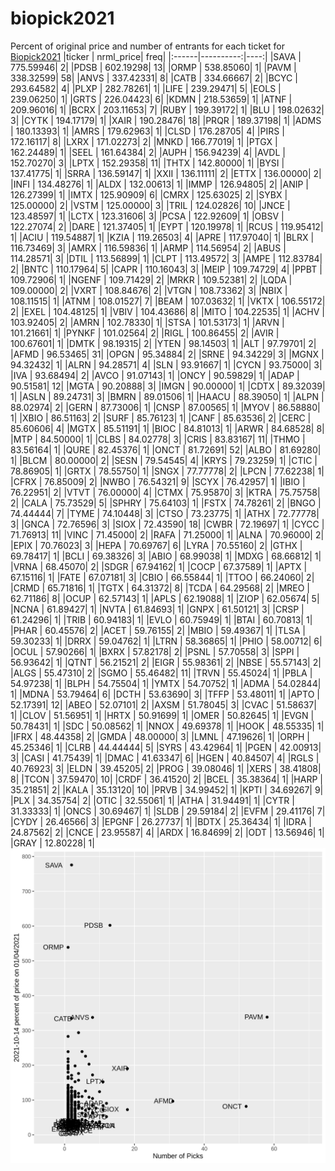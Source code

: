 # biopick2021
Percent of original price and number of entrants for each ticket for [Biopick2021](https://twitter.com/hashtag/Biopick2021)
|ticker | nrml_price| freq|
|:------|----------:|----:|
|SAVA   |  775.59946|    2|
|PDSB   |  602.19298|   13|
|ORMP   |  538.85060|    1|
|PAVM   |  338.32599|   58|
|ANVS   |  337.42331|    8|
|CATB   |  334.66667|    2|
|BCYC   |  293.64582|    4|
|PLXP   |  282.78261|    1|
|LIFE   |  239.29471|    5|
|EOLS   |  239.06250|    1|
|GRTS   |  226.04423|    6|
|KDMN   |  218.53659|    1|
|ATNF   |  209.96016|    1|
|BCRX   |  203.11653|    7|
|RUBY   |  199.39172|    1|
|BLU    |  198.02632|    3|
|CYTK   |  194.17179|    1|
|XAIR   |  190.28476|   18|
|PRQR   |  189.37198|    1|
|ADMS   |  180.13393|    1|
|AMRS   |  179.62963|    1|
|CLSD   |  176.28705|    4|
|PIRS   |  172.16117|    8|
|LXRX   |  171.02273|    2|
|MNKD   |  166.77019|    1|
|PTGX   |  162.24489|    1|
|SEEL   |  161.64384|    2|
|AUPH   |  156.94239|    4|
|AVDL   |  152.70270|    3|
|LPTX   |  152.29358|   11|
|THTX   |  142.80000|    1|
|BYSI   |  137.41775|    1|
|SRRA   |  136.59147|    1|
|XXII   |  136.11111|    2|
|ETTX   |  136.00000|    2|
|INFI   |  134.48276|    1|
|ALDX   |  132.00613|    1|
|IMMP   |  126.94805|    2|
|ANIP   |  126.27399|    1|
|IMTX   |  125.90909|    6|
|CMRX   |  125.63025|    2|
|SYBX   |  125.00000|    2|
|VSTM   |  125.00000|    3|
|TRIL   |  124.02826|   10|
|JNCE   |  123.48597|    1|
|LCTX   |  123.31606|    3|
|PCSA   |  122.92609|    1|
|OBSV   |  122.27074|    2|
|DARE   |  121.37405|    1|
|EYPT   |  120.19978|    1|
|RCUS   |  119.95412|    1|
|ACIU   |  119.54887|    1|
|KZIA   |  119.26503|    4|
|APRE   |  117.97040|    1|
|BLRX   |  116.73469|    3|
|AMRX   |  116.59836|    1|
|ARMP   |  114.56954|    2|
|ABUS   |  114.28571|    3|
|DTIL   |  113.56899|    1|
|CLPT   |  113.49572|    3|
|AMPE   |  112.83784|    2|
|BNTC   |  110.17964|    5|
|CAPR   |  110.16043|    3|
|MEIP   |  109.74729|    4|
|PPBT   |  109.72906|    1|
|NGENF  |  109.71429|    2|
|MRKR   |  109.52381|    2|
|LQDA   |  109.00000|    2|
|VXRT   |  108.84676|    2|
|VTGN   |  108.73362|    3|
|NBIX   |  108.11515|    1|
|ATNM   |  108.01527|    7|
|BEAM   |  107.03632|    1|
|VKTX   |  106.55172|    2|
|EXEL   |  104.48125|    1|
|VBIV   |  104.43686|    8|
|MITO   |  104.22535|    1|
|ACHV   |  103.92405|    2|
|AMRN   |  102.78330|    1|
|STSA   |  101.53173|    1|
|ARVN   |  101.21661|    1|
|PYNKF  |  101.02564|    2|
|RIGL   |  100.86455|    2|
|AVIR   |  100.67601|    1|
|DMTK   |   98.19315|    2|
|YTEN   |   98.14503|    1|
|ALT    |   97.79701|    2|
|AFMD   |   96.53465|   31|
|OPGN   |   95.34884|    2|
|SRNE   |   94.34229|    3|
|MGNX   |   94.32432|    1|
|ALRN   |   94.28571|    4|
|SLN    |   93.91667|    1|
|CYCN   |   93.75000|    3|
|IVA    |   93.68494|    2|
|AVCO   |   91.07143|    1|
|ONCY   |   90.59829|    1|
|ADAP   |   90.51581|   12|
|MGTA   |   90.20888|    3|
|IMGN   |   90.00000|    1|
|CDTX   |   89.32039|    1|
|ASLN   |   89.24731|    3|
|BMRN   |   89.01506|    1|
|HAACU  |   88.39050|    1|
|ALPN   |   88.02974|    2|
|GERN   |   87.73006|    1|
|CNSP   |   87.00565|    1|
|MYOV   |   86.58880|    1|
|XBIO   |   86.51163|    2|
|SURF   |   85.76123|    1|
|CANF   |   85.63536|    2|
|CERC   |   85.60606|    4|
|MGTX   |   85.51191|    1|
|BIOC   |   84.81013|    1|
|ARWR   |   84.68528|    8|
|MTP    |   84.50000|    1|
|CLBS   |   84.02778|    3|
|CRIS   |   83.83167|   11|
|THMO   |   83.56164|    1|
|QURE   |   82.45376|    1|
|ONCT   |   81.72691|   52|
|ALBO   |   81.69280|    1|
|BLCM   |   80.00000|    2|
|SESN   |   79.54545|    4|
|KRYS   |   79.23259|    1|
|CTIC   |   78.86905|    1|
|GRTX   |   78.55750|    1|
|SNGX   |   77.77778|    2|
|LPCN   |   77.62238|    1|
|CFRX   |   76.85009|    2|
|NWBO   |   76.54321|    9|
|SCYX   |   76.42957|    1|
|IBIO   |   76.22951|    2|
|VTVT   |   76.00000|    4|
|CTMX   |   75.95870|    3|
|KTRA   |   75.75758|    2|
|CALA   |   75.73529|    5|
|SPHRY  |   75.64103|    1|
|FSTX   |   74.78261|    2|
|BNGO   |   74.44444|    7|
|TYME   |   74.10448|    3|
|CTSO   |   73.23775|    1|
|ATHX   |   72.77778|    3|
|GNCA   |   72.76596|    3|
|SIOX   |   72.43590|   18|
|CWBR   |   72.19697|    1|
|CYCC   |   71.76913|   11|
|VINC   |   71.45000|    2|
|RAFA   |   71.25000|    1|
|ALNA   |   70.96000|    2|
|EPIX   |   70.76023|    3|
|HEPA   |   70.69767|    6|
|LYRA   |   70.55160|    2|
|GTHX   |   69.78417|    1|
|BCLI   |   69.38326|    3|
|ABIO   |   68.99038|    1|
|MDXG   |   68.66812|    1|
|VRNA   |   68.45070|    2|
|SDGR   |   67.94162|    1|
|COCP   |   67.37589|    1|
|APTX   |   67.15116|    1|
|FATE   |   67.07181|    3|
|CBIO   |   66.55844|    1|
|TTOO   |   66.24060|    2|
|CRMD   |   65.71816|    1|
|TGTX   |   64.31372|    8|
|TCDA   |   64.29568|    2|
|MREO   |   62.71186|    8|
|OCUP   |   62.57143|    1|
|APLS   |   62.19088|    1|
|ZIOP   |   62.05674|    5|
|NCNA   |   61.89427|    1|
|NVTA   |   61.84693|    1|
|GNPX   |   61.50121|    3|
|CRSP   |   61.24296|    1|
|TRIB   |   60.94183|    1|
|EVLO   |   60.75949|    1|
|BTAI   |   60.70813|    1|
|PHAR   |   60.45576|    2|
|ACET   |   59.76155|    2|
|MBIO   |   59.49367|    1|
|TLSA   |   59.30233|    1|
|DRRX   |   59.04762|    1|
|LTRN   |   58.36865|    1|
|PHIO   |   58.00712|    6|
|OCUL   |   57.90266|    1|
|BXRX   |   57.82178|    2|
|PSNL   |   57.70558|    3|
|SPPI   |   56.93642|    1|
|QTNT   |   56.21521|    2|
|EIGR   |   55.98361|    2|
|NBSE   |   55.57143|    2|
|ALGS   |   55.47310|    2|
|SGMO   |   55.46482|   11|
|TRVN   |   55.45024|    1|
|PBLA   |   54.97238|    1|
|BLPH   |   54.75504|    1|
|YMTX   |   54.70752|    1|
|ADMA   |   54.02844|    1|
|MDNA   |   53.79464|    6|
|DCTH   |   53.63690|    3|
|TFFP   |   53.48011|    1|
|APTO   |   52.17391|   12|
|ABEO   |   52.07101|    2|
|AXSM   |   51.78045|    3|
|CVAC   |   51.58637|    1|
|CLOV   |   51.56951|    1|
|HRTX   |   50.91699|    1|
|OMER   |   50.82645|    1|
|EVGN   |   50.78431|    1|
|SDC    |   50.08562|    1|
|NNOX   |   49.69378|    1|
|HOOK   |   48.55335|    1|
|IFRX   |   48.44358|    2|
|GMDA   |   48.00000|    3|
|LMNL   |   47.19626|    1|
|ORPH   |   45.25346|    1|
|CLRB   |   44.44444|    5|
|SYRS   |   43.42964|    1|
|PGEN   |   42.00913|    3|
|CASI   |   41.75439|    1|
|DMAC   |   41.63347|    6|
|HGEN   |   40.84507|    4|
|RGLS   |   40.76923|    3|
|ELDN   |   39.45205|    2|
|PROG   |   39.08046|    1|
|XERS   |   38.41808|    8|
|TCON   |   37.59470|   10|
|CRDF   |   36.41520|    2|
|BCEL   |   35.38364|    1|
|HARP   |   35.21851|    2|
|KALA   |   35.13120|   10|
|PRVB   |   34.99452|    1|
|KPTI   |   34.69267|    9|
|PLX    |   34.35754|    2|
|OTIC   |   32.55061|    1|
|ATHA   |   31.94491|    1|
|CYTR   |   31.33333|    1|
|ONCS   |   30.69467|    1|
|SLDB   |   29.59184|    2|
|EVFM   |   29.41176|    7|
|CYDY   |   26.46566|    3|
|EPGNF  |   26.27737|    1|
|BDTX   |   25.36434|    1|
|IDRA   |   24.87562|    2|
|CNCE   |   23.95587|    4|
|ARDX   |   16.84699|    2|
|ODT    |   13.56946|    1|
|GRAY   |   12.80228|    1|
![retvspicks](biopicks.png?raw=true)
